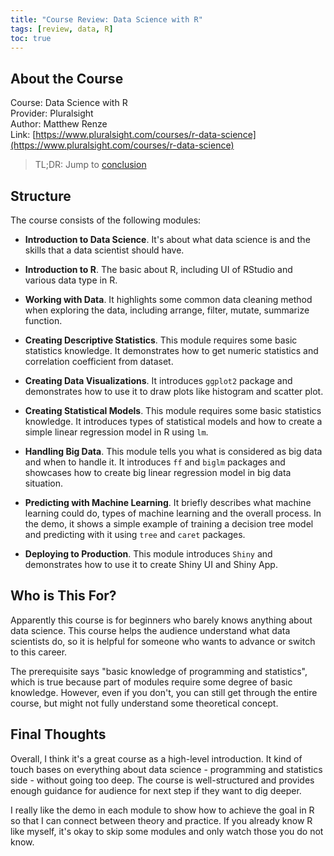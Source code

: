 ```yaml
---
title: "Course Review: Data Science with R"
tags: [review, data, R]
toc: true
---
```


## About the Course

Course: Data Science with R  
Provider: Pluralsight  
Author: Matthew Renze  
Link: [https://www.pluralsight.com/courses/r-data-science](https://www.pluralsight.com/courses/r-data-science)  
> TL;DR: Jump to [conclusion](#final-thoughts)

## Structure

The course consists of the following modules:

- **Introduction to Data Science**. It's about what data science is and the skills that a data scientist should have.

- **Introduction to R**. The basic about R, including UI of RStudio and various data type in R.

- **Working with Data**. It highlights some common data cleaning method when exploring the data, including arrange, filter, mutate, summarize function.

- **Creating Descriptive Statistics**. This module requires some basic statistics knowledge. It demonstrates how to get numeric statistics and correlation coefficient from dataset.

- **Creating Data Visualizations**. It introduces `ggplot2` package and demonstrates how to use it to draw plots like histogram and scatter plot.

- **Creating Statistical Models**. This module requires some basic statistics knowledge. It introduces types of statistical models and how to create a simple linear regression model in R using `lm`.

- **Handling Big Data**. This module tells you what is considered as big data and when to handle it. It introduces `ff` and `biglm` packages and showcases how to create big linear regression model in big data situation.

- **Predicting with Machine Learning**. It briefly describes what machine learning could do, types of machine learning and the overall process. In the demo, it shows a simple example of training a decision tree model and predicting with it using `tree` and `caret` packages.

- **Deploying to Production**. This module introduces `Shiny` and demonstrates how to use it to create Shiny UI and Shiny App.

## Who is This For?

Apparently this course is for beginners who barely knows anything about data science. This course helps the audience understand what data scientists do, so it is helpful for someone who wants to advance or switch to this career.

The prerequisite says "basic knowledge of programming and statistics", which is true because part of modules require some degree of basic knowledge. However, even if you don't, you can still get through the entire course, but might not fully understand some theoretical concept.

## Final Thoughts

Overall, I think it's a great course as a high-level introduction. It kind of touch bases on everything about data science - programming and statistics side - without going too deep. The course is well-structured and provides enough guidance for audience for next step if they want to dig deeper.

I really like the demo in each module to show how to achieve the goal in R so that I can connect between theory and practice. If you already know R like myself, it's okay to skip some modules and only watch those you do not know.

